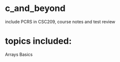 # c_and_beyond
include PCRS in CSC209, course notes and test review
# topics included:
Arrays
Basics